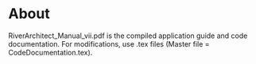# About
RiverArchitect_Manual_vii.pdf is the compiled application guide and code documentation. For modifications, use .tex files (Master file = CodeDocumentation.tex).

